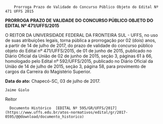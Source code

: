         Prorroga Prazo de Validade do Concurso Público Objeto do Edital Nº 471 UFFS 2015  

**PRORROGA PRAZO DE VALIDADE DO CONCURSO PÚBLICO OBJETO DO EDITAL Nº 471/UFFS/2015**

  

 O REITOR DA UNIVERSIDADE FEDERAL DA FRONTEIRA SUL - UFFS, no uso de suas atribuições legais, torna pública a prorrogação por 02 (dois) anos, a partir de 14 de julho de 2017, do prazo de validade do concurso público objeto do Edital nº 471/UFFS/2015, de 01 de junho de 2015, publicado no Diário Oficial da União de 02 de junho de 2015, seção 3, páginas 61 à 66, homologado pelo Edital nº 592/UFFS/2015, publicado no Diário Oficial da União de 14 de julho de 2015, seção 3, página 58, para provimento de cargos da Carreira do Magistério Superior.

   **Data do ato:** Chapecó-SC, 03 de julho de 2017.   
 

    Jaime Giolo   
 Reitor 

      Documento Histórico  [EDITAL Nº 595/GR/UFFS/2017](https://www.uffs.edu.br/atos-normativos/edital/gr/2017-0595/@@download/documento_historico)     
      